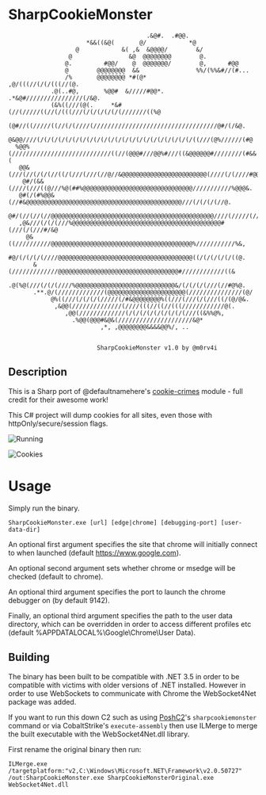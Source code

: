 # SharpCookieMonster
```
                                       .&@#.  .#@@.                             
                      *&&((&@(       @/            *@                           
                   @            &( ,&  &@@@@/        &/                         
                 @                &@  @@@@@@@@        @.                        
                @.         #@@/    @  @@@@@@@/        @,      #@@               
                @        @@@@@@@@  &&                %%/(%%&#//(#...            
                /%       @@@@@@@@ *#(@*            ,@/(((//(/(/(((//(@.         
            .@(..#@,       %@@#  &/////#@@*.  .*&@#////////////////(/&@.        
            (&%((///(@(.     *&#(//(/////((//(/(((///(/(/(/(/(/(///////((%@     
        (@#//((/////((//(/(////(///////////////////////////////////@#/(/&@.     
       @&@@////(/(/(/(/(/(/(/(/(/(/(/(/(/(/(/(/(/(/(/(/(/(/((///(@%//////(#@    
  %@@%(////////////////////////////((//(@@@#///@@%#///((&@@@@@@#////////(#&&(   
   @@&(///(//(/(/(//((/(///(///(//@//&@@@@@@@@@@@@@@@@@@@@@@@@(////(/(////#@@@/ 
    @#/(&&(////(///((@///%@(##%@@@@@@@@@@@@@@@@@@@@@@@@@@@@@@@///////////%@@@&. 
   @#(/(#%@@&(//#&@@@@@@@@@@@@@@@@@@@@@@@@@@@@@@@@@@@@@@@@@@@@///(/(/(/(//@.    
   @#/(//(//(//@@@@@@@@@@@@@@@@@@@@@@@@@@@@@@@@@@@@@@@@@@@@@@////(/////(//@.    
   ,@&///(/(/(///%@@@@@@@@@@@@@@@@@@@@@@@@@@@@@@@@@@@@@@@@@@#(///(/(///#/&@     
     @&((//////////@@@@@@@@@@@@@@@@@@@@@@@@@@@@@@@@@@@@@@@@%///////////%&,      
      #@/(/(/(/(////@@@@@@@@@@@@@@@@@@@@@@@@@@@@@@@@@@@@@@((/(/(/(/(/((@.       
       &(/////////////@@@@@@@@@@@@@@@@@@@@@@@@@@@@@@@@@@#////////////((&        
      .@(%@(///(/(/(////%@@@@@@@@@@@@@@@@@@@@@@@@@@@@&/(/(/(/(///(//#@%@.       
       .**.@/(/////////////(@@@@@@@@@@@@@@@@@@@@@@(///////////////(@/           
            @%((///(/(/(/(/////(/#&@@@@@@@@%((///(///(/(///((/(@/@&.            
             ,&@@(//////////////(////(((//((//(((////////////@(.                
                ,@@(/////////////(/(/(/(/(/(/(/(/(///((&%%@%,                   
                  .%@@(@@@#&@&(/////////////////////&@*                         
                          ,*, ,@@@@@@@@&&&&@@%/, ..                             
                                                                                
                                                                              
                         SharpCookieMonster v1.0 by @m0rv4i

```

## Description
 
This is a Sharp port of @defaultnamehere's [cookie-crimes](https://github.com/defaultnamehere/cookie_crimes) module - full credit for their awesome work!

This C# project will dump cookies for all sites, even those with httpOnly/secure/session flags.

![Running](https://raw.githubusercontent.com/m0rv4i/SharpCookieMonster/master/images/running.png)

![Cookies](https://raw.githubusercontent.com/m0rv4i/SharpCookieMonster/master/images/cookies.png)

# Usage
 
Simply run the binary.

 ```
SharpCookieMonster.exe [url] [edge|chrome] [debugging-port] [user-data-dir]
 ```

An optional first argument specifies the site that chrome will initially connect to when launched (default https://www.google.com).

An optional second argument sets whether chrome or msedge will be checked (default to chrome).

An optional third argument specifies the port to launch the chrome debugger on (by default 9142).

Finally, an optional third argument specifies the path to the user data directory, which can be overridden in order to access different profiles etc (default %APPDATALOCAL%\Google\Chrome\User Data).

## Building

The binary has been built to be compatible with .NET 3.5 in order to be compatible with victims with older versions of .NET installed. However in order to use WebSockets to communicate with Chrome the WebSocket4Net package was added.

If you want to run this down C2 such as using [PoshC2](https://github.com/nettitude/PoshC2)'s `sharpcookiemonster` command or via CobaltStrike's `execute-assembly` then use ILMerge to merge the built executable with the WebSocket4Net.dll library.

First rename the original binary then run:

```
ILMerge.exe /targetplatform:"v2,C:\Windows\Microsoft.NET\Framework\v2.0.50727" /out:SharpCookieMonster.exe SharpCookieMonsterOriginal.exe WebSocket4Net.dll 
 ```
